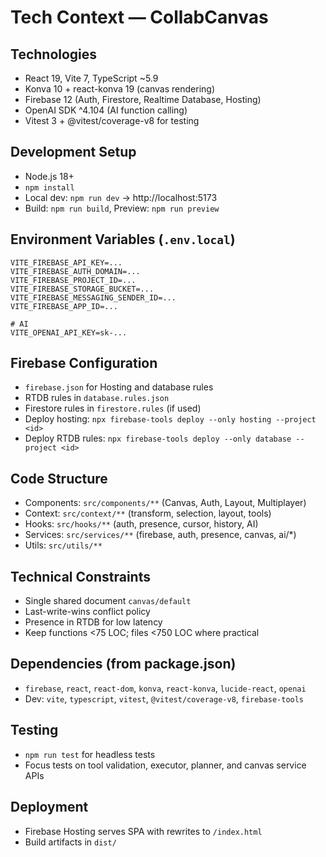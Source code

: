 # Tech Context — CollabCanvas

## Technologies
- React 19, Vite 7, TypeScript ~5.9
- Konva 10 + react-konva 19 (canvas rendering)
- Firebase 12 (Auth, Firestore, Realtime Database, Hosting)
- OpenAI SDK ^4.104 (AI function calling)
- Vitest 3 + @vitest/coverage-v8 for testing

## Development Setup
- Node.js 18+
- `npm install`
- Local dev: `npm run dev` → http://localhost:5173
- Build: `npm run build`, Preview: `npm run preview`

## Environment Variables (`.env.local`)
```
VITE_FIREBASE_API_KEY=...
VITE_FIREBASE_AUTH_DOMAIN=...
VITE_FIREBASE_PROJECT_ID=...
VITE_FIREBASE_STORAGE_BUCKET=...
VITE_FIREBASE_MESSAGING_SENDER_ID=...
VITE_FIREBASE_APP_ID=...

# AI
VITE_OPENAI_API_KEY=sk-...
```

## Firebase Configuration
- `firebase.json` for Hosting and database rules
- RTDB rules in `database.rules.json`
- Firestore rules in `firestore.rules` (if used)
- Deploy hosting: `npx firebase-tools deploy --only hosting --project <id>`
- Deploy RTDB rules: `npx firebase-tools deploy --only database --project <id>`

## Code Structure
- Components: `src/components/**` (Canvas, Auth, Layout, Multiplayer)
- Context: `src/context/**` (transform, selection, layout, tools)
- Hooks: `src/hooks/**` (auth, presence, cursor, history, AI)
- Services: `src/services/**` (firebase, auth, presence, canvas, ai/*)
- Utils: `src/utils/**`

## Technical Constraints
- Single shared document `canvas/default`
- Last-write-wins conflict policy
- Presence in RTDB for low latency
- Keep functions <75 LOC; files <750 LOC where practical

## Dependencies (from package.json)
- `firebase`, `react`, `react-dom`, `konva`, `react-konva`, `lucide-react`, `openai`
- Dev: `vite`, `typescript`, `vitest`, `@vitest/coverage-v8`, `firebase-tools`

## Testing
- `npm run test` for headless tests
- Focus tests on tool validation, executor, planner, and canvas service APIs

## Deployment
- Firebase Hosting serves SPA with rewrites to `/index.html`
- Build artifacts in `dist/`
